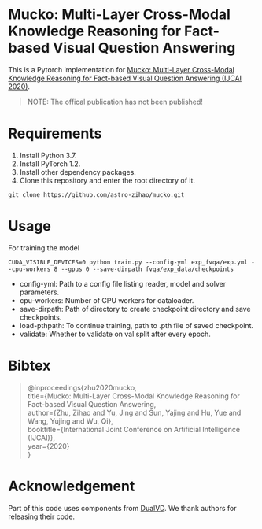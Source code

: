 # Mucko: Multi-Layer Cross-Modal Knowledge Reasoning for Fact-based Visual Question Answering

This is a Pytorch implementation for [Mucko: Multi-Layer Cross-Modal Knowledge Reasoning for Fact-based Visual Question Answering (IJCAI 2020)](https://ijcai20.org).   
>NOTE: The offical publication has not been published!

# Requirements
1. Install Python 3.7.
2. Install PyTorch 1.2.
3. Install other dependency packages.
4. Clone this repository and enter the root directory of it.  
```
git clone https://github.com/astro-zihao/mucko.git
```

# Usage
For training the model
```
CUDA_VISIBLE_DEVICES=0 python train.py --config-yml exp_fvqa/exp.yml --cpu-workers 8 --gpus 0 --save-dirpath fvqa/exp_data/checkpoints
```

- config-yml: Path to a config file listing reader, model and solver parameters.
- cpu-workers: Number of CPU workers for dataloader.
- save-dirpath: Path of directory to create checkpoint directory and save checkpoints.
- load-pthpath: To continue training, path to .pth file of saved checkpoint.
- validate: Whether to validate on val split after every epoch.



# Bibtex
> @inproceedings{zhu2020mucko,  
    title={Mucko: Multi-Layer Cross-Modal Knowledge Reasoning for Fact-based Visual Question Answering,  
    author={Zhu, Zihao and Yu, Jing and Sun, Yajing and Hu, Yue and Wang, Yujing and Wu, Qi},  
    booktitle={International Joint Conference on Artificial Intelligence (IJCAI)},  
    year={2020}  
    }

# Acknowledgement
Part of this code uses components from [DualVD](https://github.com/JXZe/DualVD). We thank authors for releasing their code.